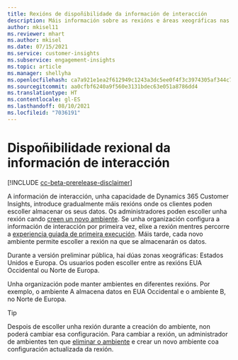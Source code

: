 ```yaml
---
title: Rexións de dispoñibilidade da información de interacción
description: Máis información sobre as rexións e áreas xeográficas nas que se desprega o servizo.
author: mkisel11
ms.reviewer: mhart
ms.author: mkisel
ms.date: 07/15/2021
ms.service: customer-insights
ms.subservice: engagement-insights
ms.topic: article
ms.manager: shellyha
ms.openlocfilehash: ca7a921e1ea2f612949c1243a3dc5ee0f4f3c3974305af344c77b870db3e00a9
ms.sourcegitcommit: aa0cfbf6240a9f560e3131bdec63e051a8786dd4
ms.translationtype: HT
ms.contentlocale: gl-ES
ms.lasthandoff: 08/10/2021
ms.locfileid: "7036191"
---
```

# <a name="regional-availability-for-engagement-insights"></a>Dispoñibilidade rexional da información de interacción

[!INCLUDE [cc-beta-prerelease-disclaimer](includes/cc-beta-prerelease-disclaimer.md)]

A información de interacción, unha capacidade de Dynamics 365 Customer Insights, introduce gradualmente máis rexións onde os clientes poden escoller almacenar os seus datos. Os administradores poden escoller unha rexión cando [creen un novo ambiente](manage-environments-workspaces.md#create-an-environment). Se unha organización configura a información de interacción por primeira vez, elixe a rexión mentres percorre a [experiencia guiada de primeira execución](quickstart.md). Máis tarde, cada novo ambiente permite escoller a rexión na que se almacenarán os datos.

Durante a versión preliminar pública, hai dúas zonas xeográficas: Estados Unidos e Europa. Os usuarios poden escoller entre as rexións EUA Occidental ou Norte de Europa.

Unha organización pode manter ambientes en diferentes rexións. Por exemplo, o ambiente A almacena datos en EUA Occidental e o ambiente B, no Norte de Europa.

> [!TIP]
> Despois de escoller unha rexión durante a creación do ambiente, non poderá cambiar esa configuración. Para cambiar a rexión, un administrador de ambientes ten que [eliminar o ambiente](manage-environments-workspaces.md#delete-an-environment) e crear un novo ambiente coa configuración actualizada da rexión.


